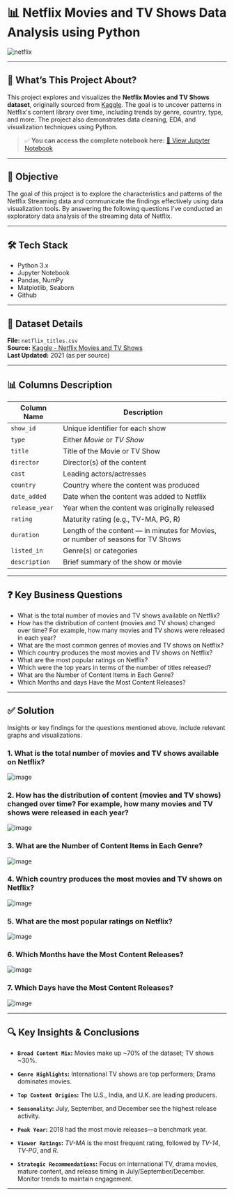 # 📊 Netflix Movies and TV Shows Data Analysis using Python
![netflix](https://github.com/user-attachments/assets/0adde899-a024-467f-b899-c4fdcc8dc247)

---

## 👀 What’s This Project About?

This project explores and visualizes the **Netflix Movies and TV Shows dataset**, originally sourced from [Kaggle](https://www.kaggle.com/datasets/shivamb/netflix-shows). The goal is to uncover patterns in Netflix's content library over time, including trends by genre, country, type, and more. The project also demonstrates data cleaning, EDA, and visualization techniques using Python.

> ✅ **You can access the complete notebook here:** [🔗 View Jupyter Notebook](notebooks/netflix_eda.ipynb)

---

## 🎯 Objective
The goal of this project is to explore the characteristics and patterns of the Netflix Streaming data and communicate the findings effectively using data visualization tools. By answering the following questions I've conducted an exploratory data analysis of the streaming data of Netflix.

---

## 🛠️ Tech Stack
 - Python 3.x
 - Jupyter Notebook
 - Pandas, NumPy
 - Matplotlib, Seaborn
 - Github

---

## 📁 Dataset Details

**File:** `netflix_titles.csv`  
**Source:** [Kaggle - Netflix Movies and TV Shows](https://www.kaggle.com/datasets/shivamb/netflix-shows?resource=download)  
**Last Updated:** 2021 (as per source)

---

## 📊 Columns Description

| Column Name    | Description |
|----------------|-------------|
| `show_id`      | Unique identifier for each show |
| `type`         | Either *Movie* or *TV Show* |
| `title`        | Title of the Movie or TV Show |
| `director`     | Director(s) of the content |
| `cast`         | Leading actors/actresses |
| `country`      | Country where the content was produced |
| `date_added`   | Date when the content was added to Netflix |
| `release_year` | Year when the content was originally released |
| `rating`       | Maturity rating (e.g., TV-MA, PG, R) |
| `duration`     | Length of the content — in minutes for Movies, or number of seasons for TV Shows |
| `listed_in`    | Genre(s) or categories |
| `description`  | Brief summary of the show or movie |

---

## ❓ Key Business Questions
 - What is the total number of movies and TV shows available on Netflix?
 - How has the distribution of content (movies and TV shows) changed over time? For example, how many movies and TV shows were released in each year?
 - What are the most common genres of movies and TV shows on Netflix?
 - Which country produces the most movies and TV shows on Netflix?
 - What are the most popular ratings on Netflix?
 - Which were the top years in terms of the number of titles released?
 - What are the Number of Content Items in Each Genre?
 - Which Months and days Have the Most Content Releases?

---

## ✅ Solution
Insights or key findings for the questions mentioned above. Include relevant graphs and visualizations.

### 1. What is the total number of movies and TV shows available on Netflix?  

   ![image](https://github.com/user-attachments/assets/599945b0-3af3-4889-88af-30d18958dfa7)
   
### 2. How has the distribution of content (movies and TV shows) changed over time? For example, how many movies and TV shows were released in each year?
   ![image](https://github.com/user-attachments/assets/0dc1fe2a-bb1d-4182-a026-8a22d0f220f6)

### 3. What are the Number of Content Items in Each Genre?
   ![image](https://github.com/user-attachments/assets/7425e4ec-6531-431b-a9a1-78e6784099ae)

### 4. Which country produces the most movies and TV shows on Netflix?  
   ![image](https://github.com/user-attachments/assets/1a419a89-aa1c-4726-9900-c5f786b0ed4f)
   
### 5. What are the most popular ratings on Netflix?  
   ![image](https://github.com/user-attachments/assets/703ae01a-1fb7-42b1-a06e-501141c9bcff)

### 6. Which Months have the Most Content Releases?  
   ![image](https://github.com/user-attachments/assets/20340a24-da22-490d-9913-5e0f62ebd05d)

### 7. Which Days have the Most Content Releases?  
   ![image](https://github.com/user-attachments/assets/f965c4d0-5618-4a48-8efc-0944c14b86bb)

   
---

##  🔍 Key Insights & Conclusions

- **`Broad Content Mix`:** Movies make up ~70% of the dataset; TV shows ~30%.

- **`Genre Highlights`:** International TV shows are top performers; Drama dominates movies.

- **`Top Content Origins`:** The U.S., India, and U.K. are leading producers.

- **`Seasonality`:** July, September, and December see the highest release activity.

- **`Peak Year`:** 2018 had the most movie releases—a benchmark year.

- **`Viewer Ratings`:** *TV-MA* is the most frequent rating, followed by *TV-14*, *TV-PG*, and *R*.

- **`Strategic Recommendations`:** Focus on international TV, drama movies, mature content, and release timing in July/September/December. Monitor trends to maintain engagement.

---

